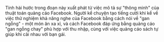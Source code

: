 Tính hài hước trong đoạn này xuất phát từ việc mô tả sự "thông minh" của thuật toán quảng cáo Facebook. Người kể chuyện tạo tiếng cười khi kể về việc thử nghiệm khả năng nghe của Facebook bằng cách nói về "gan ngỗng" - một món ăn xa xỉ, và cách Facebook đáp ứng bằng quảng cáo "gan ngỗng chay" phù hợp với thu nhập, cùng với việc quảng cáo sách tự giúp khi cãi nhau với bạn gái.